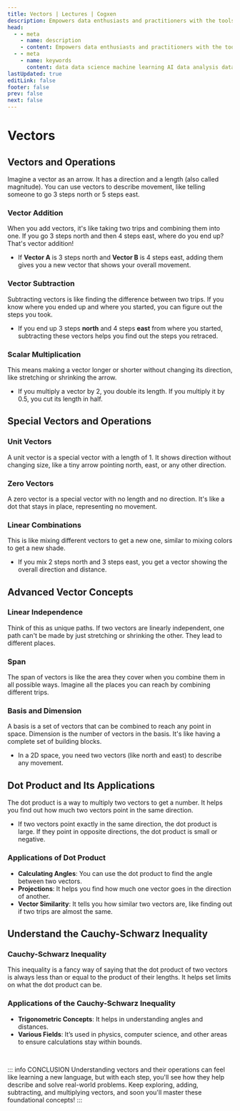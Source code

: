 ```yaml
---
title: Vectors | Lectures | Cogxen
description: Empowers data enthusiasts and practitioners with the tools and knowledge to unlock the potential of data.
head:
  - - meta
    - name: description
    - content: Empowers data enthusiasts and practitioners with the tools and knowledge to unlock the potential of data.
  - - meta
    - name: keywords
      content: data data science machine learning AI data analysis data-driven data enthusiasts data practitioners
lastUpdated: true
editLink: false
footer: false
prev: false
next: false
---
```


# Vectors

## Vectors and Operations

Imagine a vector as an arrow. It has a direction and a length (also called magnitude). You can use vectors to describe movement, like telling someone to go 3 steps north or 5 steps east.

### Vector Addition

When you add vectors, it's like taking two trips and combining them into one. If you go 3 steps north and then 4 steps east, where do you end up? That's vector addition!

<ImageCard
img_url="https://i.imgur.com/6rKNZpD.png"
caption="Vector Addition"
:bordered="true"
/>

- If **Vector A** is $3$ steps north and **Vector B** is $4$ steps east, adding them gives you a new vector that shows your overall movement.

### Vector Subtraction

Subtracting vectors is like finding the difference between two trips. If you know where you ended up and where you started, you can figure out the steps you took.

<ImageCard
img_url="https://i.imgur.com/1tNSYsq.png"
caption="Vector Subtraction"
:bordered="true"
/>

- If you end up $3$ steps **north** and $4$ steps **east** from where you started, subtracting these vectors helps you find out the steps you retraced.

### Scalar Multiplication

This means making a vector longer or shorter without changing its direction, like stretching or shrinking the arrow.

- If you multiply a vector by $2$, you double its length. If you multiply it by $0.5$, you cut its length in half.

## Special Vectors and Operations

### Unit Vectors

A unit vector is a special vector with a length of 1. It shows direction without changing size, like a tiny arrow pointing north, east, or any other direction.

### Zero Vectors

A zero vector is a special vector with no length and no direction. It's like a dot that stays in place, representing no movement.

### Linear Combinations

This is like mixing different vectors to get a new one, similar to mixing colors to get a new shade.

- If you mix 2 steps north and 3 steps east, you get a vector showing the overall direction and distance.

## Advanced Vector Concepts

### Linear Independence

Think of this as unique paths. If two vectors are linearly independent, one path can't be made by just stretching or shrinking the other. They lead to different places.

<ImageCard 
  img_url="https://i.imgur.com/vh1vaWo.png" 
  caption="Linear Independence" 
  copyright_owner="en.wikipedia.org" 
  :bordered="true"
/>

### Span

The span of vectors is like the area they cover when you combine them in all possible ways. Imagine all the places you can reach by combining different trips.

### Basis and Dimension

A basis is a set of vectors that can be combined to reach any point in space. Dimension is the number of vectors in the basis. It's like having a complete set of building blocks.

<div class="flex flex-col items-center gap-4">
  <ImageCard 
    img_url="https://i.imgur.com/rgp2vlE.png" 
    caption="The same vector can be represented in two different bases" 
    copyright_owner="en.wikipedia.org" 
    :bordered="true"
  />
  <ImageCard 
    img_url="https://i.imgur.com/LIKv13s.png" 
    caption="A diagram of dimensions 1, 2, 3, and 4" 
    copyright_owner="en.wikipedia.org" 
    :bordered="true"
  />
</div>

- In a 2D space, you need two vectors (like north and east) to describe any movement.

## Dot Product and Its Applications

The dot product is a way to multiply two vectors to get a number. It helps you find out how much two vectors point in the same direction.

<ImageCard
  img_url="https://i.imgur.com/6ltnfui.png"
  caption="Dot Product"
  :bordered="true"
/>

- If two vectors point exactly in the same direction, the dot product is large. If they point in opposite directions, the dot product is small or negative.

### Applications of Dot Product

- **Calculating Angles**: You can use the dot product to find the angle between two vectors.
- **Projections**: It helps you find how much one vector goes in the direction of another.
- **Vector Similarity**: It tells you how similar two vectors are, like finding out if two trips are almost the same.

## Understand the Cauchy-Schwarz Inequality

### Cauchy-Schwarz Inequality

This inequality is a fancy way of saying that the dot product of two vectors is always less than or equal to the product of their lengths. It helps set limits on what the dot product can be.

### Applications of the Cauchy-Schwarz Inequality

- **Trigonometric Concepts**: It helps in understanding angles and distances.
- **Various Fields**: It’s used in physics, computer science, and other areas to ensure calculations stay within bounds.

<br />

::: info CONCLUSION
Understanding vectors and their operations can feel like learning a new language, but with each step, you'll see how they help describe and solve real-world problems. Keep exploring, adding, subtracting, and multiplying vectors, and soon you'll master these foundational concepts!
:::
